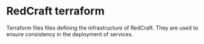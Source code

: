 # RedCraft terraform

Terraform files files defining the infrastructure of RedCraft. They are used to ensure consistency in the deployment of services.
